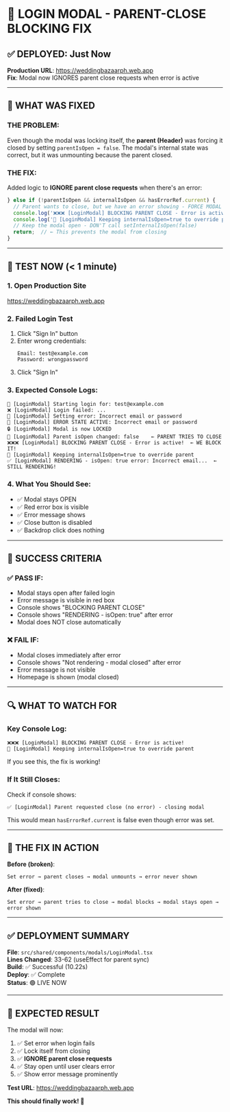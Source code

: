 # 🎯 LOGIN MODAL - PARENT-CLOSE BLOCKING FIX

## ✅ DEPLOYED: Just Now

**Production URL**: https://weddingbazaarph.web.app  
**Fix**: Modal now IGNORES parent close requests when error is active  

---

## 🔧 WHAT WAS FIXED

### THE PROBLEM:
Even though the modal was locking itself, the **parent (Header)** was forcing it closed by setting `parentIsOpen = false`. The modal's internal state was correct, but it was unmounting because the parent closed.

### THE FIX:
Added logic to **IGNORE parent close requests** when there's an error:

```typescript
} else if (!parentIsOpen && internalIsOpen && hasErrorRef.current) {
  // Parent wants to close, but we have an error showing - FORCE MODAL TO STAY OPEN
  console.log('❌❌❌ [LoginModal] BLOCKING PARENT CLOSE - Error is active!');
  console.log('💪 [LoginModal] Keeping internalIsOpen=true to override parent');
  // Keep the modal open - DON'T call setInternalIsOpen(false)
  return;  // ← This prevents the modal from closing
}
```

---

## 🧪 TEST NOW (< 1 minute)

### 1. Open Production Site
https://weddingbazaarph.web.app

### 2. Failed Login Test
1. Click "Sign In" button
2. Enter wrong credentials:
   ```
   Email: test@example.com
   Password: wrongpassword
   ```
3. Click "Sign In"

### 3. Expected Console Logs:
```
🔐 [LoginModal] Starting login for: test@example.com
❌ [LoginModal] Login failed: ...
📝 [LoginModal] Setting error: Incorrect email or password
🚨 [LoginModal] ERROR STATE ACTIVE: Incorrect email or password
🔒 [LoginModal] Modal is now LOCKED
🔄 [LoginModal] Parent isOpen changed: false    ← PARENT TRIES TO CLOSE
❌❌❌ [LoginModal] BLOCKING PARENT CLOSE - Error is active!  ← WE BLOCK IT!
💪 [LoginModal] Keeping internalIsOpen=true to override parent
✅ [LoginModal] RENDERING - isOpen: true error: Incorrect email...  ← STILL RENDERING!
```

### 4. What You Should See:
- ✅ Modal stays OPEN
- ✅ Red error box is visible
- ✅ Error message shows
- ✅ Close button is disabled
- ✅ Backdrop click does nothing

---

## 🎯 SUCCESS CRITERIA

### ✅ PASS IF:
- Modal stays open after failed login
- Error message is visible in red box
- Console shows "BLOCKING PARENT CLOSE"
- Console shows "RENDERING - isOpen: true" after error
- Modal does NOT close automatically

### ❌ FAIL IF:
- Modal closes immediately after error
- Console shows "Not rendering - modal closed" after error
- Error message is not visible
- Homepage is shown (modal closed)

---

## 🔍 WHAT TO WATCH FOR

### Key Console Log:
```
❌❌❌ [LoginModal] BLOCKING PARENT CLOSE - Error is active!
💪 [LoginModal] Keeping internalIsOpen=true to override parent
```

If you see this, the fix is working!

### If It Still Closes:
Check if console shows:
```
✅ [LoginModal] Parent requested close (no error) - closing modal
```

This would mean `hasErrorRef.current` is false even though error was set.

---

## 🚀 THE FIX IN ACTION

**Before (broken)**:
```
Set error → parent closes → modal unmounts → error never shown
```

**After (fixed)**:
```
Set error → parent tries to close → modal blocks → modal stays open → error shown
```

---

## ✅ DEPLOYMENT SUMMARY

**File**: `src/shared/components/modals/LoginModal.tsx`  
**Lines Changed**: 33-62 (useEffect for parent sync)  
**Build**: ✅ Successful (10.22s)  
**Deploy**: ✅ Complete  
**Status**: 🟢 LIVE NOW  

---

## 🎉 EXPECTED RESULT

The modal will now:
1. ✅ Set error when login fails
2. ✅ Lock itself from closing
3. ✅ **IGNORE parent close requests**
4. ✅ Stay open until user clears error
5. ✅ Show error message prominently

**Test URL**: https://weddingbazaarph.web.app

**This should finally work! 🎯**
